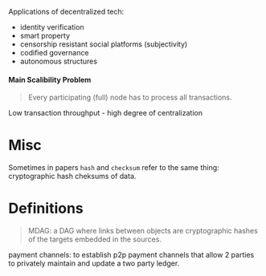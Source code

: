 Applications of decentralized tech:

* identity verification
* smart property
* censorship resistant social platforms (subjectivity)
* codified governance
* autonomous structures


#### Main Scalibility Problem

> Every participating (full) node has to process all transactions.

Low transaction throughput - high degree of centralization


# Misc

Sometimes in papers `hash` and `checksum` refer to the same thing: cryptographic hash cheksums of data.


# Definitions

> MDAG: a DAG where links between objects are cryptographic hashes of the targets embedded in the sources.

payment channels: to establish p2p payment channels that allow 2 parties to privately maintain and update a two party ledger.
